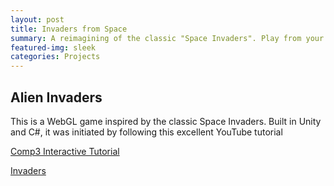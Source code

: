 ```yaml
---
layout: post
title: Invaders from Space
summary: A reimagining of the classic "Space Invaders". Play from your web browser. 
featured-img: sleek
categories: Projects
---
```


## Alien Invaders

This is a WebGL game inspired by the classic Space Invaders. Built in Unity and C#, it was initiated by following this excellent YouTube tutorial

[Comp3 Interactive Tutorial](https://www.youtube.com/watch?v=JfICj5yp44)

[Invaders](/projects/invaders)